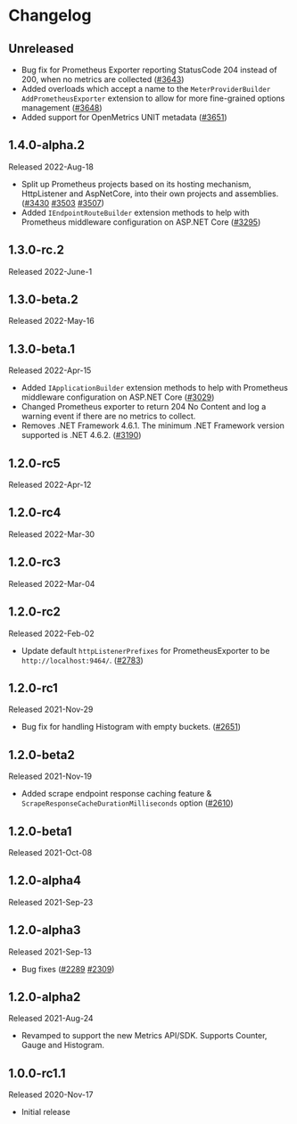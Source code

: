 # Changelog

## Unreleased

* Bug fix for Prometheus Exporter reporting StatusCode 204
instead of 200, when no metrics are collected
([#3643](https://github.com/open-telemetry/opentelemetry-dotnet/pull/3643))
* Added overloads which accept a name to the `MeterProviderBuilder`
  `AddPrometheusExporter` extension to allow for more fine-grained options
  management
  ([#3648](https://github.com/open-telemetry/opentelemetry-dotnet/pull/3648))
* Added support for OpenMetrics UNIT metadata
  ([#3651](https://github.com/open-telemetry/opentelemetry-dotnet/pull/3651))

## 1.4.0-alpha.2

Released 2022-Aug-18

* Split up Prometheus projects based on its hosting mechanism,
  HttpListener and AspNetCore, into their own projects
  and assemblies.
  ([#3430](https://github.com/open-telemetry/opentelemetry-dotnet/pull/3430)
  [#3503](https://github.com/open-telemetry/opentelemetry-dotnet/pull/3503)
  [#3507](https://github.com/open-telemetry/opentelemetry-dotnet/pull/3507))
* Added `IEndpointRouteBuilder` extension methods to help with Prometheus
  middleware configuration on ASP.NET Core
  ([#3295](https://github.com/open-telemetry/opentelemetry-dotnet/pull/3295))

## 1.3.0-rc.2

Released 2022-June-1

## 1.3.0-beta.2

Released 2022-May-16

## 1.3.0-beta.1

Released 2022-Apr-15

* Added `IApplicationBuilder` extension methods to help with Prometheus
  middleware configuration on ASP.NET Core
  ([#3029](https://github.com/open-telemetry/opentelemetry-dotnet/pull/3029))
* Changed Prometheus exporter to return 204 No Content and log a warning event
  if there are no metrics to collect.
* Removes .NET Framework 4.6.1. The minimum .NET Framework
  version supported is .NET 4.6.2. ([#3190](https://github.com/open-telemetry/opentelemetry-dotnet/issues/3190))

## 1.2.0-rc5

Released 2022-Apr-12

## 1.2.0-rc4

Released 2022-Mar-30

## 1.2.0-rc3

Released 2022-Mar-04

## 1.2.0-rc2

Released 2022-Feb-02

* Update default `httpListenerPrefixes` for PrometheusExporter to be `http://localhost:9464/`.
([#2783](https://github.com/open-telemetry/opentelemetry-dotnet/pull/2783))

## 1.2.0-rc1

Released 2021-Nov-29

* Bug fix for handling Histogram with empty buckets.
  ([#2651](https://github.com/open-telemetry/opentelemetry-dotnet/issues/2651))

## 1.2.0-beta2

Released 2021-Nov-19

* Added scrape endpoint response caching feature &
  `ScrapeResponseCacheDurationMilliseconds` option
  ([#2610](https://github.com/open-telemetry/opentelemetry-dotnet/pull/2610))

## 1.2.0-beta1

Released 2021-Oct-08

## 1.2.0-alpha4

Released 2021-Sep-23

## 1.2.0-alpha3

Released 2021-Sep-13

* Bug fixes
  ([#2289](https://github.com/open-telemetry/opentelemetry-dotnet/issues/2289)
  [#2309](https://github.com/open-telemetry/opentelemetry-dotnet/issues/2309))

## 1.2.0-alpha2

Released 2021-Aug-24

* Revamped to support the new Metrics API/SDK.
  Supports Counter, Gauge and Histogram.

## 1.0.0-rc1.1

Released 2020-Nov-17

* Initial release
